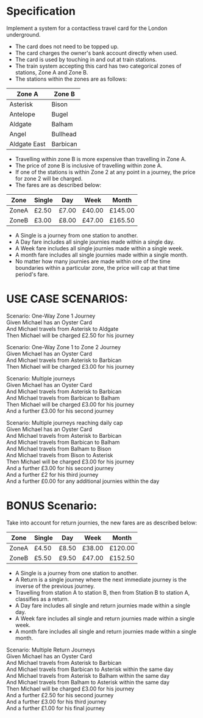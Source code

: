 # Specification
Implement a system for a contactless travel card for the London underground.

* The card does not need to be topped up.
* The card charges the owner's bank account directly when used.
* The card is used by touching in and out at train stations.
* The train system accepting this card has two categorical zones of stations, Zone A and Zone B.
* The stations within the zones are as follows:

|Zone A         |     Zone B     |
|---------------|----------------|
|Asterisk       |     Bison      |
|Antelope       |     Bugel      |
|Aldgate        |     Balham     | 
|Angel          |     Bullhead   |
|Aldgate East   |     Barbican   |

* Travelling within zone B is more expensive than travelling in Zone A.
* The price of zone B is inclusive of travelling within zone A.
* If one of the stations is within Zone 2 at any point in a journey, the price for zone 2 will be charged.
* The fares are as described below:

|  Zone  |  Single  |   Day   |    Week    |     Month   |
|--------|----------|---------|------------|-------------|
| ZoneA  |  £2.50   |  £7.00  |   £40.00   |    £145.00  |
| ZoneB  |  £3.00   |  £8.00  |   £47.00   |    £165.50  |

* A Single is a journey from one station to another.
* A Day fare includes all single journies made within a single day.
* A Week fare includes all single journies made within a single week.
* A month fare includes all single journies made within a single month.
* No matter how many journies are made within one of the time boundaries within a particular zone, the price will cap at that time period's fare.

# USE CASE SCENARIOS:

Scenario: One-Way Zone 1 Journey<br>
  Given Michael has an Oyster Card<br>
  And Michael travels from Asterisk to Aldgate<br>
  Then Michael will be charged £2.50 for his journey<br>

Scenario: One-Way Zone 1 to Zone 2 Journey<br>
  Given Michael has an Oyster Card<br>
  And Michael travels from Asterisk to Barbican<br>
  Then Michael will be charged £3.00 for his journey<br>

Scenario: Multiple journeys<br>
  Given Michael has an Oyster Card<br>
  And Michael travels from Asterisk to Barbican<br>
  And Michael travels from Barbican to Balham<br>
  Then Michael will be charged £3.00 for his journey<br>
  And a further £3.00 for his second journey<br>

Scenario: Multiple journeys reaching daily cap<br>
  Given Michael has an Oyster Card<br>
  And Michael travels from Asterisk to Barbican<br>
  And Michael travels from Barbican to Balham<br>
  And Michael travels from Balham to Bison<br>
  And Michael travels from Bison to Asterisk<br>
  Then Michael will be charged £3.00 for his journey<br>
  And a further £3.00 for his second journey<br>
  And a further £2 for his third journey<br>
  And a further £0.00 for any additional journies within the day<br>


# BONUS Scenario: 

Take into account for return journies, the new fares are as described below:

|  Zone  |  Single  |   Day   |    Week    |     Month   |
|--------|----------|---------|------------|-------------|
| ZoneA  |  £4.50   |  £8.50  |   £38.00   |    £120.00  |
| ZoneB  |  £5.50   |  £9.50  |   £47.00   |    £152.50  |

* A Single is a journey from one station to another.
* A Return is a single journey where the next immediate journey is the inverse of the previous journey.
* Travelling from station A to station B, then from Station B to station A, classifies as a return.
* A Day fare includes all single and return journies made within a single day.
* A Week fare includes all single and return journies made within a single week.
* A month fare includes all single and return journies made within a single month.
        
        
Scenario: Multiple Return Journeys<br>
  Given Michael has an Oyster Card<br>
  And Michael travels from Asterisk to Barbican<br>
  And Michael travels from Barbican to Asterisk within the same day<br>
  And Michael travels from Asterisk to Balham within the same day<br>
  And Michael travels from Balham to Asterisk within the same day<br>
  Then Michael will be charged £3.00 for his journey<br>
  And a further £2.50 for his second journey<br>
  And a further £3.00 for his third journey<br>
  And a further £1.00 for his final journey<br>
